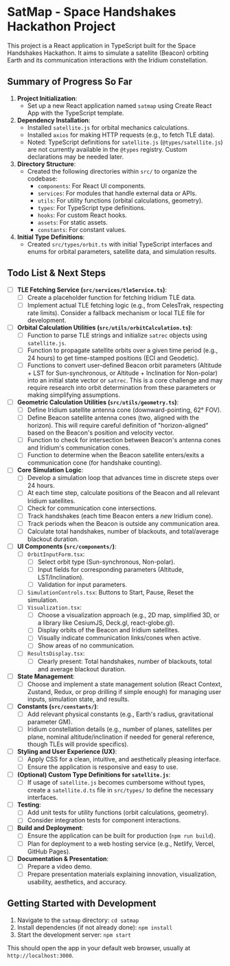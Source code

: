 # SatMap - Space Handshakes Hackathon Project

This project is a React application in TypeScript built for the Space Handshakes Hackathon. It aims to simulate a satellite (Beacon) orbiting Earth and its communication interactions with the Iridium constellation.

## Summary of Progress So Far

1.  **Project Initialization**:
    *   Set up a new React application named `satmap` using Create React App with the TypeScript template.
2.  **Dependency Installation**:
    *   Installed `satellite.js` for orbital mechanics calculations.
    *   Installed `axios` for making HTTP requests (e.g., to fetch TLE data).
    *   Noted: TypeScript definitions for `satellite.js` (`@types/satellite.js`) are not currently available in the `@types` registry. Custom declarations may be needed later.
3.  **Directory Structure**:
    *   Created the following directories within `src/` to organize the codebase:
        *   `components`: For React UI components.
        *   `services`: For modules that handle external data or APIs.
        *   `utils`: For utility functions (orbital calculations, geometry).
        *   `types`: For TypeScript type definitions.
        *   `hooks`: For custom React hooks.
        *   `assets`: For static assets.
        *   `constants`: For constant values.
4.  **Initial Type Definitions**:
    *   Created `src/types/orbit.ts` with initial TypeScript interfaces and enums for orbital parameters, satellite data, and simulation results.

## Todo List & Next Steps

-   [ ] **TLE Fetching Service (`src/services/tleService.ts`)**:
    -   [ ] Create a placeholder function for fetching Iridium TLE data.
    -   [ ] Implement actual TLE fetching logic (e.g., from CelesTrak, respecting rate limits). Consider a fallback mechanism or local TLE file for development.
-   [ ] **Orbital Calculation Utilities (`src/utils/orbitCalculation.ts`)**:
    -   [ ] Function to parse TLE strings and initialize `satrec` objects using `satellite.js`.
    -   [ ] Function to propagate satellite orbits over a given time period (e.g., 24 hours) to get time-stamped positions (ECI and Geodetic).
    -   [ ] Functions to convert user-defined Beacon orbit parameters (Altitude + LST for Sun-synchronous, or Altitude + Inclination for Non-polar) into an initial state vector or `satrec`. This is a core challenge and may require research into orbit determination from these parameters or making simplifying assumptions.
-   [ ] **Geometric Calculation Utilities (`src/utils/geometry.ts`)**:
    -   [ ] Define Iridium satellite antenna cone (downward-pointing, 62° FOV).
    -   [ ] Define Beacon satellite antenna cones (two, aligned with the horizon). This will require careful definition of "horizon-aligned" based on the Beacon's position and velocity vector.
    -   [ ] Function to check for intersection between Beacon's antenna cones and Iridium's communication cones.
    -   [ ] Function to determine when the Beacon satellite enters/exits a communication cone (for handshake counting).
-   [ ] **Core Simulation Logic**:
    -   [ ] Develop a simulation loop that advances time in discrete steps over 24 hours.
    -   [ ] At each time step, calculate positions of the Beacon and all relevant Iridium satellites.
    -   [ ] Check for communication cone intersections.
    -   [ ] Track handshakes (each time Beacon enters a *new* Iridium cone).
    -   [ ] Track periods when the Beacon is outside any communication area.
    -   [ ] Calculate total handshakes, number of blackouts, and total/average blackout duration.
-   [ ] **UI Components (`src/components/`)**:
    -   [ ] `OrbitInputForm.tsx`:
        -   [ ] Select orbit type (Sun-synchronous, Non-polar).
        -   [ ] Input fields for corresponding parameters (Altitude, LST/Inclination).
        -   [ ] Validation for input parameters.
    -   [ ] `SimulationControls.tsx`: Buttons to Start, Pause, Reset the simulation.
    -   [ ] `Visualization.tsx`:
        -   [ ] Choose a visualization approach (e.g., 2D map, simplified 3D, or a library like CesiumJS, Deck.gl, react-globe.gl).
        -   [ ] Display orbits of the Beacon and Iridium satellites.
        -   [ ] Visually indicate communication links/cones when active.
        -   [ ] Show areas of no communication.
    -   [ ] `ResultsDisplay.tsx`:
        -   [ ] Clearly present: Total handshakes, number of blackouts, total and average blackout duration.
-   [ ] **State Management**:
    -   [ ] Choose and implement a state management solution (React Context, Zustand, Redux, or prop drilling if simple enough) for managing user inputs, simulation state, and results.
-   [ ] **Constants (`src/constants/`)**:
    -   [ ] Add relevant physical constants (e.g., Earth's radius, gravitational parameter GM).
    -   [ ] Iridium constellation details (e.g., number of planes, satellites per plane, nominal altitude/inclination if needed for general reference, though TLEs will provide specifics).
-   [ ] **Styling and User Experience (UX)**:
    -   [ ] Apply CSS for a clean, intuitive, and aesthetically pleasing interface.
    -   [ ] Ensure the application is responsive and easy to use.
-   [ ] **(Optional) Custom Type Definitions for `satellite.js`**:
    -   [ ] If usage of `satellite.js` becomes cumbersome without types, create a `satellite.d.ts` file in `src/types/` to define the necessary interfaces.
-   [ ] **Testing**:
    -   [ ] Add unit tests for utility functions (orbit calculations, geometry).
    -   [ ] Consider integration tests for component interactions.
-   [ ] **Build and Deployment**:
    -   [ ] Ensure the application can be built for production (`npm run build`).
    -   [ ] Plan for deployment to a web hosting service (e.g., Netlify, Vercel, GitHub Pages).
-   [ ] **Documentation & Presentation**:
    -   [ ] Prepare a video demo.
    -   [ ] Prepare presentation materials explaining innovation, visualization, usability, aesthetics, and accuracy.

## Getting Started with Development

1.  Navigate to the `satmap` directory: `cd satmap`
2.  Install dependencies (if not already done): `npm install`
3.  Start the development server: `npm start`

This should open the app in your default web browser, usually at `http://localhost:3000`.
